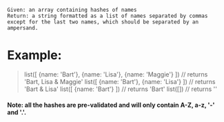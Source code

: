 ```
Given: an array containing hashes of names
Return: a string formatted as a list of names separated by commas except for the last two names, which should be separated by an ampersand.
```

# Example:
> list([ {name: 'Bart'}, {name: 'Lisa'}, {name: 'Maggie'} ]) // returns 'Bart, Lisa & Maggie'
> list([ {name: 'Bart'}, {name: 'Lisa'} ]) // returns 'Bart & Lisa'
> list([ {name: 'Bart'} ]) // returns 'Bart'
> list([]) // returns ''

#### Note: all the hashes are pre-validated and will only contain A-Z, a-z, '-' and '.'.